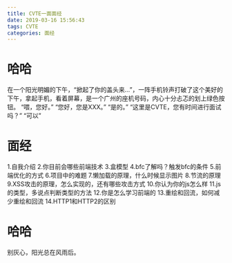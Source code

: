 ```yaml
---
title: CVTE一面面经
date: 2019-03-16 15:56:43
tags: CVTE
categories: 面经
---
```

# 哈哈
在一个阳光明媚的下午，“掀起了你的盖头来...”，一阵手机铃声打破了这个美好的下午，拿起手机，看着屏幕，是一个广州的座机号码，内心十分忐忑的划上绿色按钮。
“喂，您好。”
“您好，您是XXX。”
“是的。”
“这里是CVTE，您有时间进行面试吗？”
“可以”
<!--more-->
# 面经
1.自我介绍
2.你目前会哪些前端技术
3.盒模型
4.bfc了解吗？触发bfc的条件
5.前端优化的方式
6.项目中的难题
7.懒加载的原理，什么时候显示图片
8.节流的原理
9.XSS攻击的原理，怎么实现的，还有哪些攻击方式
10.你认为你的js怎么样
11.js的类型，多说点判断类型的方法
12.你是怎么学习前端的
13.重绘和回流，如何减少重绘和回流
14.HTTP1和HTTP2的区别
# 哈哈
别灰心，阳光总在风雨后。